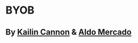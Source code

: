 # BYOB
## By [Kailin Cannon](https://github.com/Kc2693) & [Aldo Mercado](https://github.com/amercado1014)
